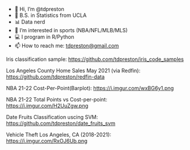 - 👋 Hi, I’m @tdpreston
- 🐻 B.S. in Statistics from UCLA
- 📊 Data nerd
- 👀 I’m interested in sports (NBA/NFL/MLB/MLS)
- 💻 I program in R/Python
- 📫 How to reach me: tdpreston@gmail.com

Iris classification sample: https://github.com/tdpreston/iris_code_samples

Los Angeles County Home Sales May 2021 (via Redfin): https://github.com/tdpreston/redfin-data

NBA 21-22 Cost-Per-Point(Barplot): https://i.imgur.com/wxBG6y1.png

NBA 21-22 Total Points vs Cost-per-point: https://i.imgur.com/H2UuZgw.png

Date Fruits Classification uscing SVM: https://github.com/tdpreston/date_fruits_svm

Vehicle Theft Los Angeles, CA (2018-2021): https://i.imgur.com/RxOJ6Ub.png



<!---
tdpreston/tdpreston is a ✨ special ✨ repository because its `README.md` (this file) appears on your GitHub profile.
You can click the Preview link to take a look at your changes.
--->
